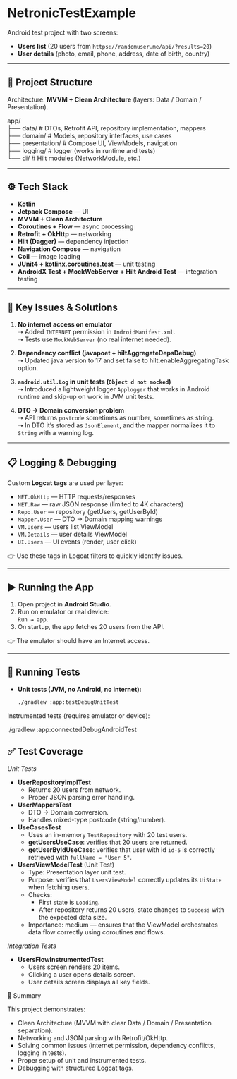 # NetronicTestExample

Android test project with two screens:
- **Users list** (20 users from `https://randomuser.me/api/?results=20`)
- **User details** (photo, email, phone, address, date of birth, country)

---

## 📂 Project Structure

Architecture: **MVVM + Clean Architecture** (layers: Data / Domain / Presentation).

app/   
 ├── data/ # DTOs, Retrofit API, repository implementation, mappers<br>
 ├── domain/ # Models, repository interfaces, use cases<br>
 ├── presentation/ # Compose UI, ViewModels, navigation<br>
 ├── logging/ # logger (works in runtime and tests)<br>
 └── di/ # Hilt modules (NetworkModule, etc.)

---

## ⚙️ Tech Stack

- **Kotlin**
- **Jetpack Compose** — UI
- **MVVM + Clean Architecture**
- **Coroutines + Flow** — async processing
- **Retrofit + OkHttp** — networking
- **Hilt (Dagger)** — dependency injection
- **Navigation Compose** — navigation
- **Coil** — image loading
- **JUnit4 + kotlinx.coroutines.test** — unit testing
- **AndroidX Test + MockWebServer + Hilt Android Test** — integration testing

---

## 🐞 Key Issues & Solutions

1. **No internet access on emulator**  
   ➝ Added `INTERNET` permission in `AndroidManifest.xml`.  
   ➝ Tests use `MockWebServer` (no real internet needed).

2. **Dependency conflict (javapoet + hiltAggregateDepsDebug)**  
   ➝ Updated java version to 17 and set false to hilt.enableAggregatingTask option.

3. **`android.util.Log` in unit tests (`Object d not mocked`)**  
   ➝ Introduced a lightweight logger `Applogger` that works in Android runtime and skip-up on work in JVM unit tests.

4. **DTO → Domain conversion problem**  
   ➝ API returns `postcode` sometimes as number, sometimes as string.  
   ➝ In DTO it’s stored as `JsonElement`, and the mapper normalizes it to `String` with a warning log.

---

## 📋 Logging & Debugging

Custom **Logcat tags** are used per layer:

- `NET.OkHttp` — HTTP requests/responses
- `NET.Raw` — raw JSON response (limited to 4K characters)
- `Repo.User` — repository (getUsers, getUserById)
- `Mapper.User` — DTO → Domain mapping warnings
- `VM.Users` — users list ViewModel
- `VM.Details` — user details ViewModel
- `UI.Users` — UI events (render, user click)

👉 Use these tags in Logcat filters to quickly identify issues.

---

## ▶️ Running the App

1. Open project in **Android Studio**.
2. Run on emulator or real device:  
   `Run → app`.
3. On startup, the app fetches 20 users from the API.

👉 The emulator should have an Internet access.

---

## 🧪 Running Tests

- **Unit tests (JVM, no Android, no internet):**
  ```bash
  ./gradlew :app:testDebugUnitTest

Instrumented tests (requires emulator or device):

./gradlew :app:connectedDebugAndroidTest

## ✅ Test Coverage
*Unit Tests*
- **UserRepositoryImplTest**
  - Returns 20 users from network.
  - Proper JSON parsing error handling.
- **UserMappersTest**
  - DTO → Domain conversion.
  - Handles mixed-type postcode (string/number).
- **UseCasesTest**
  - Uses an in-memory `TestRepository` with 20 test users.
  - **getUsersUseCase**: verifies that 20 users are returned.
  - **getUserByIdUseCase**: verifies that user with id `id-5` is correctly retrieved with `fullName = "User 5"`.
- **UsersViewModelTest** (Unit Test)
  - Type: Presentation layer unit test.
  - Purpose: verifies that `UsersViewModel` correctly updates its `UiState` when fetching users.
  - Checks:
      - First state is `Loading`.
      - After repository returns 20 users, state changes to `Success` with the expected data size.
  - Importance: medium — ensures that the ViewModel orchestrates data flow correctly using coroutines and flows.
  
*Integration Tests*
- **UsersFlowInstrumentedTest**
  - Users screen renders 20 items.
  - Clicking a user opens details screen.
  - User details screen displays all key fields.

📌 Summary

This project demonstrates:
- Clean Architecture (MVVM with clear Data / Domain / Presentation separation).
- Networking and JSON parsing with Retrofit/OkHttp.
- Solving common issues (internet permission, dependency conflicts, logging in tests).
- Proper setup of unit and instrumented tests.
- Debugging with structured Logcat tags.